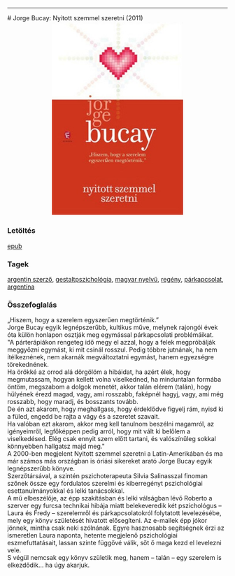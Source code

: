 <hr/>
# <a name="id_385">Jorge Bucay: Nyitott szemmel szeretni (2011)</a>
<center><img src="https://github.com/BercziSandor/calibre_lib/raw/main/main/Jorge%20Bucay/Nyitott%20szemmel%20szeretni%20%28385%29/cover.jpg" alt="cover" width="300"/></center>

### Letöltés
[epub](https://github.com/BercziSandor/calibre_lib/raw/main/main/Jorge%20Bucay/Nyitott%20szemmel%20szeretni%20%28385%29/Nyitott%20szemmel%20szeretni%20-%20Jorge%20Bucay.epub)

### Tagek
[argentin szerző](https://github.com/berczisandor/calibre_lib/blob/main/main/_tags/argentin%20szerz%c5%91.md), [gestaltpszichológia](https://github.com/berczisandor/calibre_lib/blob/main/main/_tags/gestaltpszichol%c3%b3gia.md), [magyar nyelvű](https://github.com/berczisandor/calibre_lib/blob/main/main/_tags/magyar%20nyelv%c5%b1.md), [regény](https://github.com/berczisandor/calibre_lib/blob/main/main/_tags/reg%c3%a9ny.md), [párkapcsolat](https://github.com/berczisandor/calibre_lib/blob/main/main/_tags/p%c3%a1rkapcsolat.md), [argentína](https://github.com/berczisandor/calibre_lib/blob/main/main/_tags/argent%c3%adna.md)

### Összefoglalás
<div>
<p>„Hiszem, ​hogy a szerelem egyszerűen megtörténik.”<br>Jorge Bucay egyik legnépszerűbb, kultikus műve, melynek rajongói évek óta külön honlapon osztják meg egymással párkapcsolati problémáikat.<br>"A párterápiákon rengeteg idő megy el azzal, hogy a felek megpróbálják meggyőzni egymást, ki mit csinál rosszul. Pedig többre jutnának, ha nem ítélkeznének, nem akarnák megváltoztatni egymást, hanem egyezségre törekednének.<br>Ha örökké az orrod alá dörgölöm a hibáidat, ha azért élek, hogy megmutassam, hogyan kellett volna viselkedned, ha minduntalan formába öntöm, megszabom a dolgok menetét, akkor talán elérem (talán), hogy hülyének érezd magad, vagy, ami rosszabb, faképnél hagyj, vagy, ami még rosszabb, hogy maradj, és bosszants tovább.<br>De én azt akarom, hogy meghallgass, hogy érdeklődve figyelj rám, nyisd ki a füled, engedd be rajta a vágy és a szeretet szavait.<br>Ha valóban ezt akarom, akkor meg kell tanulnom beszélni magamról, az igényeimről, legfőképpen pedig arról, hogy mit vált ki belőlem a viselkedésed. Elég csak ennyit szem előtt tartani, és valószínűleg sokkal könnyebben hallgatsz majd meg."<br>A 2000-ben megjelent Nyitott szemmel szeretni a Latin-Amerikában és ma már számos más országban is óriási sikereket arató Jorge Bucay egyik legnépszerűbb könyve.<br>Szerzőtársával, a szintén pszichoterapeuta Silvia Salinasszal finoman szőnek össze egy fordulatos szerelmi és kiberregényt pszichológiai esettanulmányokkal és lelki tanácsokkal.<br>A mű elbeszélője, az épp szakításban és lelki válságban lévő Roberto a szerver egy furcsa technikai hibája miatt belekeveredik két pszichológus – Laura és Fredy – szerelemről és párkapcsolatokról folytatott levelezésébe, mely egy könyv születését hivatott elősegíteni. Az e-mailek épp jókor jönnek, mintha csak neki szólnának. Egyre hasznosabb segítségnek érzi az ismeretlen Laura naponta, hetente megjelenő pszichológiai eszmefuttatásait, lassan szinte függővé válik, sőt ő maga kezd el levelezni vele.<br>S végül nemcsak egy könyv születik meg, hanem – talán – egy szerelem is elkezdődik… ha úgy akarjuk.</p></div>


